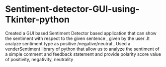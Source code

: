 # Sentiment-detector-GUI-using-Tkinter-python
Created a GUI based Sentiment Detector based application that can show the sentiment with respect to the given sentence , given by the user .It analyze sentiment type as positive /negative/neutral , Used a venderSentiment library of python that allow us to analyze the sentiment of a simple comment and feedback statement and provide polarity score value of positivity, negativity, neutrality
